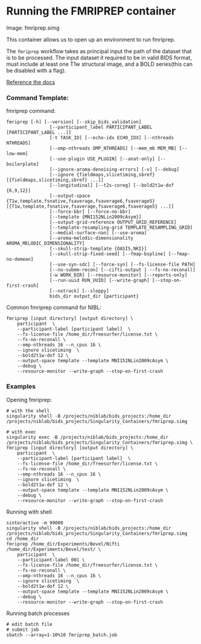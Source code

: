 # Running the FMRIPREP container
Image: fmriprep.simg

This container allows us to open up an environment to run fmriprep.  
  
The `fmriprep` workflow takes as principal input the path of the dataset that is to be processed. The input dataset it required to be in valid BIDS format, must include at least one T1w structural image, and a BOLD series(this can be disabled with a flag). 

[Reference the docs](https://fmriprep.readthedocs.io/en/stable/usage.html)
### Command Template: <br>
fmriprep command: 
```
fmriprep [-h] [--version] [--skip_bids_validation]
                [--participant_label PARTICIPANT_LABEL [PARTICIPANT_LABEL ...]]
                [-t TASK_ID] [--echo-idx ECHO_IDX] [--nthreads NTHREADS]
                [--omp-nthreads OMP_NTHREADS] [--mem_mb MEM_MB] [--low-mem]
                [--use-plugin USE_PLUGIN] [--anat-only] [--boilerplate]
                [--ignore-aroma-denoising-errors] [-v] [--debug]
                [--ignore {fieldmaps,slicetiming,sbref} [{fieldmaps,slicetiming,sbref} ...]]
                [--longitudinal] [--t2s-coreg] [--bold2t1w-dof {6,9,12}]
                [--output-space {T1w,template,fsnative,fsaverage,fsaverage6,fsaverage5} [{T1w,template,fsnative,fsaverage,fsaverage6,fsaverage5} ...]]
                [--force-bbr] [--force-no-bbr]
                [--template {MNI152NLin2009cAsym}]
                [--output-grid-reference OUTPUT_GRID_REFERENCE]
                [--template-resampling-grid TEMPLATE_RESAMPLING_GRID]
                [--medial-surface-nan] [--use-aroma]
                [--aroma-melodic-dimensionality AROMA_MELODIC_DIMENSIONALITY]
                [--skull-strip-template {OASIS,NKI}]
                [--skull-strip-fixed-seed] [--fmap-bspline] [--fmap-no-demean]
                [--use-syn-sdc] [--force-syn] [--fs-license-file PATH]
                [--no-submm-recon] [--cifti-output | --fs-no-reconall]
                [-w WORK_DIR] [--resource-monitor] [--reports-only]
                [--run-uuid RUN_UUID] [--write-graph] [--stop-on-first-crash]
                [--notrack] [--sloppy]
                bids_dir output_dir {participant}
```
Common fmriprep command for NIBL:
```
fmriprep [input directory] [output directory] \
    participant  \
    --participant-label [participant label]  \
    --fs-license-file /home_dir/freesurfer/license.txt \
    --fs-no-reconall \
    --omp-nthreads 16 --n_cpus 16 \
    --ignore slicetiming  \
    --bold2t1w-dof 12 \
    --output-space template --template MNI152NLin2009cAsym \
    --debug \
    --resource-monitor --write-graph --stop-on-first-crash 
```

### Examples

Opening fmriprep:
```
# with the shell
singularity shell -B /projects/niblab/bids_projects:/home_dir /projects/niblab/bids_projects/Singularity_Containers/fmriprep.simg  

# with exec
singularity exec -B /projects/niblab/bids_projects:/home_dir /projects/niblab/bids_projects/Singularity_Containers/fmriprep.simg \
fmriprep [input directory] [output directory] \
    participant  \
    --participant-label [participant label]  \
    --fs-license-file /home_dir/freesurfer/license.txt \
    --fs-no-reconall \
    --omp-nthreads 16 --n_cpus 16 \
    --ignore slicetiming  \
    --bold2t1w-dof 12 \
    --output-space template --template MNI152NLin2009cAsym \
    --debug \
    --resource-monitor --write-graph --stop-on-first-crash 

```

Running with shell  
```
sinteractive -m 99000
singularity shell -B /projects/niblab/bids_projects:/home_dir /projects/niblab/bids_projects/Singularity_Containers/fmriprep.simg  
cd /home_dir 
fmriprep /home_dir/Experiments/Bevel/Nifti /home_dir/Experiments/Bevel/test/ \
    participant  \
    --participant-label 001 \
    --fs-license-file /home_dir/freesurfer/license.txt \
    --fs-no-reconall \
    --omp-nthreads 16 --n_cpus 16 \
    --ignore slicetiming  \
    --bold2t1w-dof 12 \
    --output-space template --template MNI152NLin2009cAsym \
    --debug \
    --resource-monitor --write-graph --stop-on-first-crash 
```

Running batch processes
```
# edit batch file
# submit job
sbatch --array=1-10%10 fmriprep_batch.job
```
